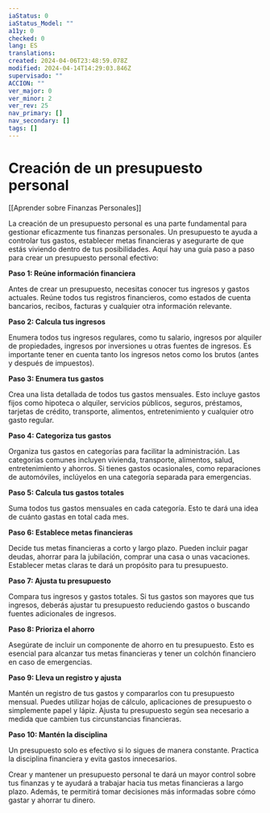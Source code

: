 ```yaml
---
iaStatus: 0
iaStatus_Model: ""
a11y: 0
checked: 0
lang: ES
translations: 
created: 2024-04-06T23:48:59.078Z
modified: 2024-04-14T14:29:03.846Z
supervisado: ""
ACCION: ""
ver_major: 0
ver_minor: 2
ver_rev: 25
nav_primary: []
nav_secondary: []
tags: []
---
```

# Creación de un presupuesto personal

[[Aprender sobre Finanzas Personales]]

La creación de un presupuesto personal es una parte fundamental para gestionar eficazmente tus finanzas personales. Un presupuesto te ayuda a controlar tus gastos, establecer metas financieras y asegurarte de que estás viviendo dentro de tus posibilidades. Aquí hay una guía paso a paso para crear un presupuesto personal efectivo:

**Paso 1: Reúne información financiera**

Antes de crear un presupuesto, necesitas conocer tus ingresos y gastos actuales. Reúne todos tus registros financieros, como estados de cuenta bancarios, recibos, facturas y cualquier otra información relevante.

**Paso 2: Calcula tus ingresos**

Enumera todos tus ingresos regulares, como tu salario, ingresos por alquiler de propiedades, ingresos por inversiones u otras fuentes de ingresos. Es importante tener en cuenta tanto los ingresos netos como los brutos (antes y después de impuestos).

**Paso 3: Enumera tus gastos**

Crea una lista detallada de todos tus gastos mensuales. Esto incluye gastos fijos como hipoteca o alquiler, servicios públicos, seguros, préstamos, tarjetas de crédito, transporte, alimentos, entretenimiento y cualquier otro gasto regular.

**Paso 4: Categoriza tus gastos**

Organiza tus gastos en categorías para facilitar la administración. Las categorías comunes incluyen vivienda, transporte, alimentos, salud, entretenimiento y ahorros. Si tienes gastos ocasionales, como reparaciones de automóviles, inclúyelos en una categoría separada para emergencias.

**Paso 5: Calcula tus gastos totales**

Suma todos tus gastos mensuales en cada categoría. Esto te dará una idea de cuánto gastas en total cada mes.

**Paso 6: Establece metas financieras**

Decide tus metas financieras a corto y largo plazo. Pueden incluir pagar deudas, ahorrar para la jubilación, comprar una casa o unas vacaciones. Establecer metas claras te dará un propósito para tu presupuesto.

**Paso 7: Ajusta tu presupuesto**

Compara tus ingresos y gastos totales. Si tus gastos son mayores que tus ingresos, deberás ajustar tu presupuesto reduciendo gastos o buscando fuentes adicionales de ingresos.

**Paso 8: Prioriza el ahorro**

Asegúrate de incluir un componente de ahorro en tu presupuesto. Esto es esencial para alcanzar tus metas financieras y tener un colchón financiero en caso de emergencias.

**Paso 9: Lleva un registro y ajusta**

Mantén un registro de tus gastos y compararlos con tu presupuesto mensual. Puedes utilizar hojas de cálculo, aplicaciones de presupuesto o simplemente papel y lápiz. Ajusta tu presupuesto según sea necesario a medida que cambien tus circunstancias financieras.

**Paso 10: Mantén la disciplina**

Un presupuesto solo es efectivo si lo sigues de manera constante. Practica la disciplina financiera y evita gastos innecesarios.

Crear y mantener un presupuesto personal te dará un mayor control sobre tus finanzas y te ayudará a trabajar hacia tus metas financieras a largo plazo. Además, te permitirá tomar decisiones más informadas sobre cómo gastar y ahorrar tu dinero.